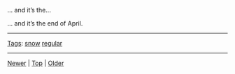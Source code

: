 <!--
title: &hellip; and it&rsquo;s the end of April.
date: 2020-06-28T14:57:48.987Z
tags: snow, regular
-->










&hellip; and it&rsquo;s the...
<p>&hellip; and it&rsquo;s the end of April.</p>

<!--BOTTOM-POST-NAVIGATION-->
---

[Tags](tags.md): [snow](tag-snow.md) [regular](tag-regular.md)

---

[Newer](143134379242.md) | [Top](index.md) | [Older](143439595902.md)